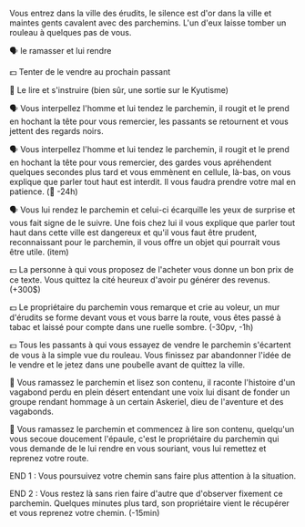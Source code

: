Vous entrez dans la ville des érudits, le silence est d'or dans la ville et maintes gents cavalent avec des parchemins. L'un d'eux laisse tomber un rouleau à quelques pas de vous.

🗣️ le ramasser et lui rendre

💵 Tenter de le vendre au prochain passant

📖 Le lire et s'instruire (bien sûr, une sortie sur le Kyutisme)


🗣️ Vous interpellez l'homme et lui tendez le parchemin, il rougit et le prend en hochant la tête pour vous remercier, les passants se retournent et vous jettent des regards noirs.

🗣️ Vous interpellez l'homme et lui tendez le parchemin, il rougit et le prend en hochant la tête pour vous remercier, des gardes vous apréhendent quelques secondes plus tard et vous emmènent en cellule, là-bas, on vous explique que parler tout haut est interdit. Il vous faudra prendre votre mal en patience. (🔐 -24h)

🗣️ Vous lui rendez le parchemin et celui-ci écarquille les yeux de surprise et vous fait signe de le suivre. Une fois chez lui il vous explique que parler tout haut dans cette ville est dangereux et qu'il vous faut être prudent, reconnaissant pour le parchemin, il vous offre un objet qui pourrait vous être utile. (item)


💵 La personne à qui vous proposez de l'acheter vous donne un bon prix de ce texte. Vous quittez la cité heureux d'avoir pu générer des revenus. (+300$)

💵 Le propriétaire du parchemin vous remarque et crie au voleur, un mur d'érudits se forme devant vous et vous barre la route, vous êtes passé à tabac et laissé pour compte dans une ruelle sombre. (-30pv, -1h)

💵 Tous les passants à qui vous essayez de vendre le parchemin s'écartent de vous à la simple vue du rouleau. Vous finissez par abandonner l'idée de le vendre et le jetez dans une poubelle avant de quittez la ville.


📖 Vous ramassez le parchemin et lisez son contenu, il raconte l'histoire d'un vagabond perdu en plein désert entendant une voix lui disant de fonder un groupe rendant hommage à un certain Askeriel, dieu de l'aventure et des vagabonds. 

📖 Vous ramassez le parchemin et commencez à lire son contenu, quelqu'un vous secoue doucement l'épaule, c'est le propriétaire du parchemin qui vous demande de le lui rendre en vous souriant, vous lui remettez et reprenez votre route.


END 1 : Vous poursuivez votre chemin sans faire plus attention à la situation.

END 2 : Vous restez là sans rien faire d'autre que d'observer fixement ce parchemin. Quelques minutes plus tard, son propriétaire vient le récupérer et vous reprenez votre chemin. (-15min)
